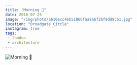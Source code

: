 ```yaml
---
title: "Morning 🏢"
date: 2016-07-25
image: "/img/photo/a610ecc46b51866faa8a6f26f9dd9cb1.jpg"
location: "Broadgate Circle"
instagram: true
tags:
 - london
 - architecture
---
```


![Morning 🏢](/img/photo/a610ecc46b51866faa8a6f26f9dd9cb1.jpg)
